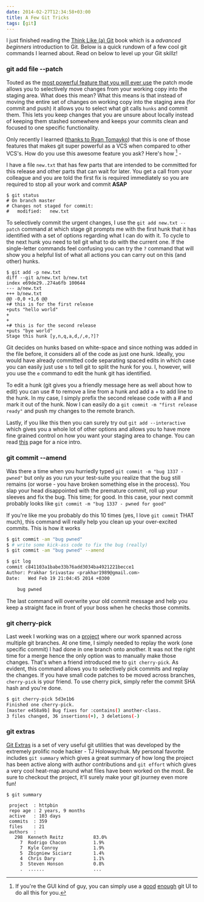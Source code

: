 ```yaml
---
date: 2014-02-27T12:34:58+03:00
title: A Few Git Tricks
tags: [git]
---
```


I just finished reading the [Think Like (a) Git](http://think-like-a-git.net/) book which is a *advanced beginners* introduction to Git. Below is a quick rundown of a few cool git commands I learned about. Read on below to level up your Git skillz!

### git add file --patch

Touted as the [most powerful feature that you will ever use](https://news.ycombinator.com/item?id=4744405) the patch mode allows you to selectively move changes from your working copy into the staging area. What does this mean? What this means is that instead of moving the entire set of changes on working copy into the staging area (for commit and push) it allows you to select what git calls `hunks` and commit them. This lets you keep changes that you are unsure about locally instead of keeping them stashed somewhere and keeps your commits clean and focused to one specific functionality.

Only recently I learned ([thanks to Ryan Tomayko](http://tomayko.com/writings/the-thing-about-git)) that this is one of those features that makes git super powerful as a VCS when compared to other VCS's. How do you use this awesome feature you ask? Here's how [^1] -

I have a file `new.txt` that has few parts that are intended to be committed for this release and other parts that can wait for later. You get a call from your colleague and you are told the first fix is required immediately so you are required to stop all your work and commit **ASAP**

```
$ git status
# On branch master
# Changes not staged for commit:
#	modified:   new.txt
```

To selectively commit the urgent changes, I use the `git add new.txt --patch` command at which stage git prompts me with the first hunk that it has identified with a set of options regarding what I can do with it. To cycle to the next hunk you need to tell git what to do with the current one. If the single-letter commands feel confusing you can try the `?` command that will show you a helpful list of what all actions you can carry out on this (and other) hunks.

```
$ git add -p new.txt
diff --git a/new.txt b/new.txt
index e69de29..274a6fb 100644
--- a/new.txt
+++ b/new.txt
@@ -0,0 +1,6 @@
+# this is for the first release
+puts "hello world"
+
+
+# this is for the second release
+puts "bye world"
Stage this hunk [y,n,q,a,d,/,e,?]?
```

Git decides on hunks based on white-space and since nothing was added in the file before, it considers all of the code as just one hunk. Ideally, you would have already committed code separating spaced edits in which case you can easily just use `s` to tell git to split the hunk for you. I, however, will you use the `e` command to edit the hunk git has identified.

To edit a hunk (git gives you a friendly message here as well about how to edit) you can use # to remove a line from a hunk and add a + to add line to the hunk. In my case, I simply prefix the second release code with a # and mark it out of the hunk. Now I can easily do a `git commit -m "first release ready"` and push my changes to the remote branch.

Lastly, if you like this then you can surely try out `git add --interactive` which gives you a whole lot of other options and allows you to have more fine grained control on how you want your staging area to change. You can read [this](http://git-scm.com/book/en/Git-Tools-Interactive-Staging) page for a nice intro.

### git commit --amend

Was there a time when you hurriedly typed `git commit -m "bug 1337 - pwned"` but only as you run your test-suite you realize that the bug still remains (or worse - you have broken something else in the process). You slap your head disappointed with the premature commit, roll up your sleeves and fix the bug. This time; for good. In this case, your next commit probably looks like `git commit -m "bug 1337 - pwned for good"`

If you're like me you probably do this 10 times (yes, I love `git commit` THAT much), this command will really help you clean up your over-excited commits. This is how it works

```bash
$ git commit -am "bug pwned"
$ # write some kick-ass code to fix the bug (really)
$ git commit -am "bug pwned" --amend

$ git log
commit c841103a1babe33b76add3034ba4921221becce1
Author: Prakhar Srivastav <prakhar1989@gmail.com>
Date:   Wed Feb 19 21:04:45 2014 +0300

    bug pwned
```

The last command will overwrite your old commit message and help you keep a straight face in front of your boss when he checks those commits.

### git cherry-pick

Last week I working was on a [project](https://github.com/a85/PostmanInterceptor) where our work spanned across multiple git branches. At one time, I simply needed to replay the work (one specific commit) I had done in one branch onto another. It was not the right time for a merge hence the only option was to manually make those changes. That's when a friend introduced me to `git cherry-pick`. As evident, this command allows you to selectively pick commits and replay the changes. If you have small code patches to be moved across branches, `cherry-pick` is your friend. To use cherry pick, simply refer the commit SHA hash and you're done.

```bash
$ git cherry-pick 5d3e1b6
Finished one cherry-pick.
[master e458a9b] Bug fixes for :contains() another-class.
3 files changed, 36 insertions(+), 3 deletions(-)
```

### git extras

[Git Extras](https://github.com/visionmedia/git-extras) is a set of very useful git utilities that was developed by the extremely prolific node hacker - TJ Holowaychuk. My personal favorite includes `git summary` which gives a great summary of how long the project has been active along with author contributions and `git effort` which gives a very cool heat-map around what files have been worked on the most. Be sure to checkout the project, it'll surely make your git journey even more fun!

```shell
$ git summary

 project  : httpbin
 repo age : 2 years, 9 months
 active   : 103 days
 commits  : 359
 files    : 21
 authors  :
   298	Kenneth Reitz           83.0%
     7	Rodrigo Chacon          1.9%
     7	Kyle Conroy             1.9%
     5	Zbigniew Siciarz        1.4%
     4	Chris Dary              1.1%
     3	Steven Honson           0.8%
     .  ......                  ...
```

[^1]: If you're the GUI kind of guy, you can simply use a [good](http://www.sourcetreeapp.com/) [enough](http://gitx.frim.nl/) git UI to do all this for you.  
